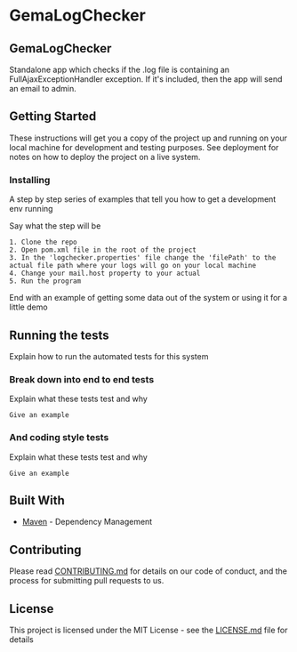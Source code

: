# GemaLogChecker
<h2>GemaLogChecker</h2>

Standalone app which checks if the .log file is containing an FullAjaxExceptionHandler exception. 
If it's included, then the app will send an email to admin.

## Getting Started

These instructions will get you a copy of the project up and running on your local machine for development and testing purposes. See deployment for notes on how to deploy the project on a live system.


### Installing

A step by step series of examples that tell you how to get a development env running

Say what the step will be

```
1. Clone the repo
2. Open pom.xml file in the root of the project
3. In the 'logchecker.properties' file change the 'filePath' to the actual file path where your logs will go on your local machine
4. Change your mail.host property to your actual
5. Run the program
```

End with an example of getting some data out of the system or using it for a little demo

## Running the tests

Explain how to run the automated tests for this system

### Break down into end to end tests

Explain what these tests test and why

```
Give an example
```

### And coding style tests

Explain what these tests test and why

```
Give an example
```

## Built With

* [Maven](https://maven.apache.org/) - Dependency Management

## Contributing

Please read [CONTRIBUTING.md](https://gist.github.com/PurpleBooth/b24679402957c63ec426) for details on our code of conduct, and the process for submitting pull requests to us.

## License

This project is licensed under the MIT License - see the [LICENSE.md](LICENSE.md) file for details

